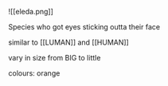 


![[eleda.png]]


Species who got eyes sticking outta their face

similar to [[LUMAN]] and [[HUMAN]]

vary in size from BIG to little

colours: orange